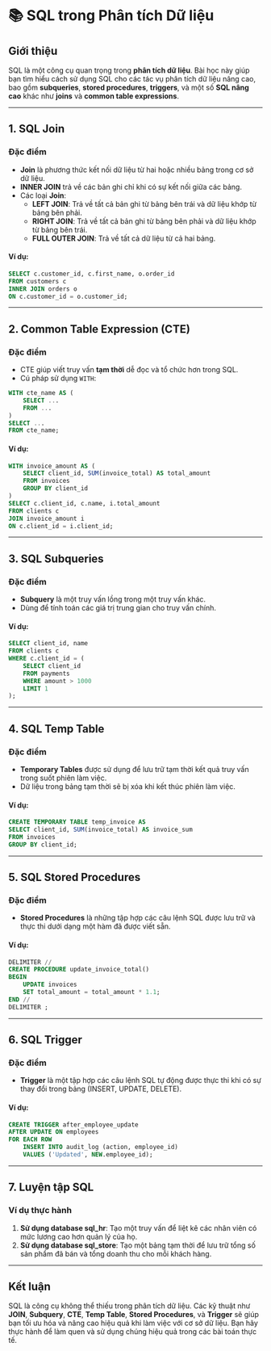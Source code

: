 
# 📚 SQL trong Phân tích Dữ liệu

## Giới thiệu

SQL là một công cụ quan trọng trong **phân tích dữ liệu**. Bài học này giúp bạn tìm hiểu cách sử dụng SQL cho các tác vụ phân tích dữ liệu nâng cao, bao gồm **subqueries**, **stored procedures**, **triggers**, và một số **SQL nâng cao** khác như **joins** và **common table expressions**.

---

## 1. SQL Join

### Đặc điểm
- **Join** là phương thức kết nối dữ liệu từ hai hoặc nhiều bảng trong cơ sở dữ liệu.
- **INNER JOIN** trả về các bản ghi chỉ khi có sự kết nối giữa các bảng.
- Các loại **Join**:
  - **LEFT JOIN**: Trả về tất cả bản ghi từ bảng bên trái và dữ liệu khớp từ bảng bên phải.
  - **RIGHT JOIN**: Trả về tất cả bản ghi từ bảng bên phải và dữ liệu khớp từ bảng bên trái.
  - **FULL OUTER JOIN**: Trả về tất cả dữ liệu từ cả hai bảng.

#### Ví dụ:
```sql
SELECT c.customer_id, c.first_name, o.order_id
FROM customers c
INNER JOIN orders o
ON c.customer_id = o.customer_id;
```

---

## 2. Common Table Expression (CTE)

### Đặc điểm
- CTE giúp viết truy vấn **tạm thời** dễ đọc và tổ chức hơn trong SQL.
- Cú pháp sử dụng `WITH`:
```sql
WITH cte_name AS (
    SELECT ...
    FROM ...
)
SELECT ...
FROM cte_name;
```

#### Ví dụ:
```sql
WITH invoice_amount AS (
    SELECT client_id, SUM(invoice_total) AS total_amount
    FROM invoices
    GROUP BY client_id
)
SELECT c.client_id, c.name, i.total_amount
FROM clients c
JOIN invoice_amount i
ON c.client_id = i.client_id;
```

---

## 3. SQL Subqueries

### Đặc điểm
- **Subquery** là một truy vấn lồng trong một truy vấn khác.
- Dùng để tính toán các giá trị trung gian cho truy vấn chính.

#### Ví dụ:
```sql
SELECT client_id, name
FROM clients c
WHERE c.client_id = (
    SELECT client_id
    FROM payments
    WHERE amount > 1000
    LIMIT 1
);
```

---

## 4. SQL Temp Table

### Đặc điểm
- **Temporary Tables** được sử dụng để lưu trữ tạm thời kết quả truy vấn trong suốt phiên làm việc.
- Dữ liệu trong bảng tạm thời sẽ bị xóa khi kết thúc phiên làm việc.

#### Ví dụ:
```sql
CREATE TEMPORARY TABLE temp_invoice AS
SELECT client_id, SUM(invoice_total) AS invoice_sum
FROM invoices
GROUP BY client_id;
```

---

## 5. SQL Stored Procedures

### Đặc điểm
- **Stored Procedures** là những tập hợp các câu lệnh SQL được lưu trữ và thực thi dưới dạng một hàm đã được viết sẵn.

#### Ví dụ:
```sql
DELIMITER //
CREATE PROCEDURE update_invoice_total()
BEGIN
    UPDATE invoices
    SET total_amount = total_amount * 1.1;
END //
DELIMITER ;
```

---

## 6. SQL Trigger

### Đặc điểm
- **Trigger** là một tập hợp các câu lệnh SQL tự động được thực thi khi có sự thay đổi trong bảng (INSERT, UPDATE, DELETE).

#### Ví dụ:
```sql
CREATE TRIGGER after_employee_update
AFTER UPDATE ON employees
FOR EACH ROW
    INSERT INTO audit_log (action, employee_id)
    VALUES ('Updated', NEW.employee_id);
```

---

## 7. Luyện tập SQL

### Ví dụ thực hành
1. **Sử dụng database sql_hr**: Tạo một truy vấn để liệt kê các nhân viên có mức lương cao hơn quản lý của họ.
2. **Sử dụng database sql_store**: Tạo một bảng tạm thời để lưu trữ tổng số sản phẩm đã bán và tổng doanh thu cho mỗi khách hàng.

---

## Kết luận

SQL là công cụ không thể thiếu trong phân tích dữ liệu. Các kỹ thuật như **JOIN**, **Subquery**, **CTE**, **Temp Table**, **Stored Procedures**, và **Trigger** sẽ giúp bạn tối ưu hóa và nâng cao hiệu quả khi làm việc với cơ sở dữ liệu. Bạn hãy thực hành để làm quen và sử dụng chúng hiệu quả trong các bài toán thực tế.
